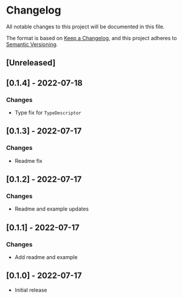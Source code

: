 # Changelog
All notable changes to this project will be documented in this file.

The format is based on [Keep a Changelog](https://keepachangelog.com/en/1.0.0/),
and this project adheres to [Semantic Versioning](https://semver.org/spec/v2.0.0.html).

## [Unreleased]

## [0.1.4] - 2022-07-18
### Changes
- Type fix for `TypeDescriptor`

## [0.1.3] - 2022-07-17
### Changes
- Readme fix

## [0.1.2] - 2022-07-17
### Changes
- Readme and example updates

## [0.1.1] - 2022-07-17
### Changes
- Add readme and example

## [0.1.0] - 2022-07-17
- Initial release
